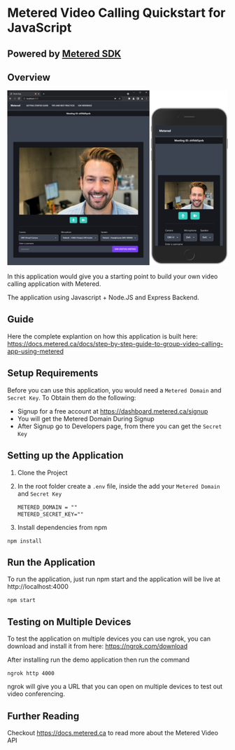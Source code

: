 # Metered Video Calling Quickstart for JavaScript
## Powered by [Metered SDK](https://metered.ca)

## Overview

![Metered Demo APP](src/public/images/screenshot.png?raw=true)

In this application would give you a starting point to build your own video calling application with Metered.

The application using Javascript + Node.JS and Express Backend.

## Guide

Here the complete explantion on how this application is built here: https://docs.metered.ca/docs/step-by-step-guide-to-group-video-calling-app-using-metered

## Setup Requirements

Before you can use this application, you would need a `Metered Domain` and `Secret Key`. To Obtain them do the following:

  - Signup for a free account at https://dashboard.metered.ca/signup
  - You will get the Metered Domain During Signup
  - After Signup go to Developers page, from there you can get the `Secret Key`

## Setting up the Application

  1. Clone the Project
  2. In the root folder create a `.env` file, inside the add your `Metered Domain` and `Secret Key`
  
      ```
      METERED_DOMAIN = ""
      METERED_SECRET_KEY=""
      ```
  3. Install dependencies from npm
    
```
npm install
```
  
  ## Run the Application
  
  To run the application, just run npm start and the application will be live at http://localhost:4000
  
  ```
  npm start
  ```
  
  ## Testing on Multiple Devices
  
  To test the application on multiple devices you can use ngrok, you can download and install it from here: https://ngrok.com/download
  
  After installing run the demo application then run the command
  
  ```
  ngrok http 4000
  ```
  
  ngrok will give you a URL that you can open on multiple devices to test out video conferencing.
  
  ## Further Reading
  
  Checkout https://docs.metered.ca to read more about the Metered Video API 
  
 
